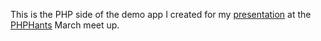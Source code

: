 This is the PHP side of the demo app I created for my [presentation](http://www.slideshare.net/leeboynton/integrating-nodejs-with-php-march-2013-1) at the [PHPHants](http://www.phphants.co.uk/) March meet up.
